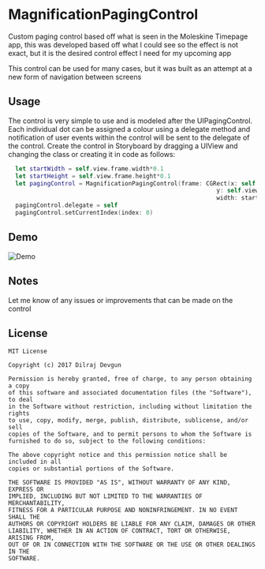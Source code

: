 # MagnificationPagingControl
Custom paging control based off what is seen in the Moleskine Timepage app, this was developed based off what I could see so the effect is not exact, but it is the desired control effect I need for my upcoming app

This control can be used for many cases, but it was built as an attempt at a new form of navigation between screens

## Usage

The control is very simple to use and is modeled after the UIPagingControl. Each individual dot can be assigned a colour using a delegate method and notification of user events within the control will be sent to the delegate of the control.
Create the control in Storyboard by dragging a UIView and changing the class or creating it in code as follows: 

```Swift
  let startWidth = self.view.frame.width*0.1
  let startHeight = self.view.frame.height*0.1
  let pagingControl = MagnificationPagingControl(frame: CGRect(x: self.view.frame.width - startWidth,
                                                           y: self.view.frame.height/2 - startHeight/2,
                                                           width: startWidth, height: startHeight), numberOfDots:4)
  pagingControl.delegate = self
  pagingControl.setCurrentIndex(index: 0)
```

## Demo 

<img src='https://i.imgur.com/fvFUWCF.gif' title='Demo' width='' alt='Demo' />

## Notes

Let me know of any issues or improvements that can be made on the control

## License

    MIT License

    Copyright (c) 2017 Dilraj Devgun

    Permission is hereby granted, free of charge, to any person obtaining a copy
    of this software and associated documentation files (the "Software"), to deal
    in the Software without restriction, including without limitation the rights
    to use, copy, modify, merge, publish, distribute, sublicense, and/or sell
    copies of the Software, and to permit persons to whom the Software is
    furnished to do so, subject to the following conditions:

    The above copyright notice and this permission notice shall be included in all
    copies or substantial portions of the Software.

    THE SOFTWARE IS PROVIDED "AS IS", WITHOUT WARRANTY OF ANY KIND, EXPRESS OR
    IMPLIED, INCLUDING BUT NOT LIMITED TO THE WARRANTIES OF MERCHANTABILITY,
    FITNESS FOR A PARTICULAR PURPOSE AND NONINFRINGEMENT. IN NO EVENT SHALL THE
    AUTHORS OR COPYRIGHT HOLDERS BE LIABLE FOR ANY CLAIM, DAMAGES OR OTHER
    LIABILITY, WHETHER IN AN ACTION OF CONTRACT, TORT OR OTHERWISE, ARISING FROM,
    OUT OF OR IN CONNECTION WITH THE SOFTWARE OR THE USE OR OTHER DEALINGS IN THE
    SOFTWARE.

